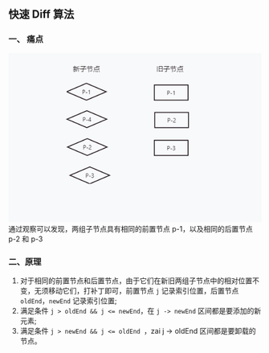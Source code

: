 ## 快速 Diff 算法

### 一、 痛点

![avatar](./images/%E5%BF%AB%E9%80%9F%20Diff%20%E7%AE%97%E6%B3%95.jpg)
通过观察可以发现，两组子节点具有相同的前置节点 p-1，以及相同的后置节点 p-2 和 p-3

### 二、原理

1. 对于相同的前置节点和后置节点，由于它们在新旧两组子节点中的相对位置不变，无须移动它们，打补丁即可，前置节点 `j` 记录索引位置，后置节点 `oldEnd`，`newEnd` 记录索引位置;
2. 满足条件 `j > oldEnd && j <= newEnd`，在 `j -> newEnd` 区间都是要添加的新元素;
3. 满足条件 `j > newEnd && j <= oldEnd `，zai j -> oldEnd 区间都是要卸载的节点。
